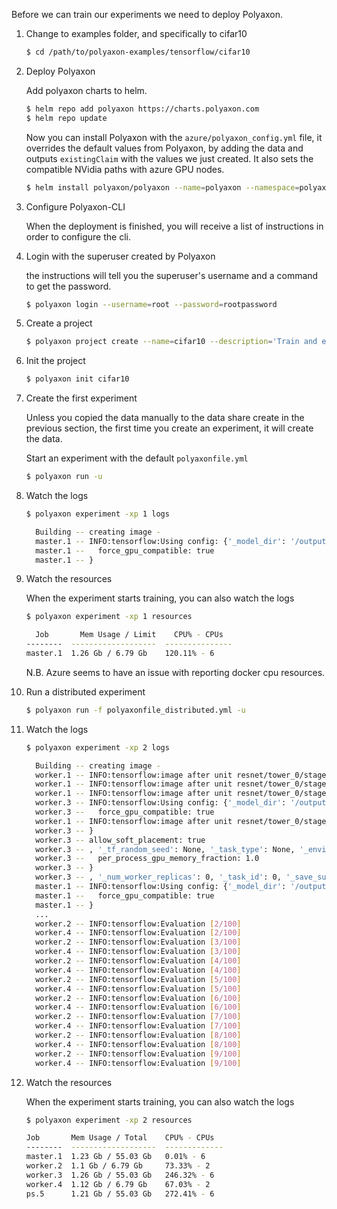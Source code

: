 Before we can train our experiments we need to deploy Polyaxon.

1. Change to examples folder, and specifically to cifar10

    ```bash
    $ cd /path/to/polyaxon-examples/tensorflow/cifar10
    ```

2. Deploy Polyaxon

    Add polyaxon charts to helm.

    ```bash
    $ helm repo add polyaxon https://charts.polyaxon.com
    $ helm repo update
    ```

    Now you can install Polyaxon with the `azure/polyaxon_config.yml` file,
    it overrides the default values from Polyaxon, by adding the data and outputs `existingClaim`
    with the values we just created. It also sets the compatible NVidia paths with azure GPU nodes.

    ```bash
    $ helm install polyaxon/polyaxon --name=polyaxon --namespace=polyaxon -f ../../gke/polyaxon-config.yml
    ```

3. Configure Polyaxon-CLI

    When the deployment is finished, you will receive a list of instructions in order to configure the cli.

4. Login with the superuser created by Polyaxon

    the instructions will tell you the superuser's username and a command to get the password.

    ```bash
    $ polyaxon login --username=root --password=rootpassword
    ```

5. Create a project

    ```bash
    $ polyaxon project create --name=cifar10 --description='Train and evaluate a CIFAR-10 ResNet model on polyaxon'
    ```

6. Init the project

    ```bash
    $ polyaxon init cifar10
    ```

7. Create the first experiment

    Unless you copied the data manually to the data share create in the previous section,
    the first time you create an experiment, it will create the data.

    Start an experiment with the default `polyaxonfile.yml`

    ```bash
    $ polyaxon run -u
    ```

8. Watch the logs

    ```bash
    $ polyaxon experiment -xp 1 logs

      Building -- creating image -
      master.1 -- INFO:tensorflow:Using config: {'_model_dir': '/outputs/root/cifar10/experiments/1', '_save_checkpoints_secs': 600, '_num_ps_replicas': 0, '_keep_checkpoint_max': 5, '_session_config': gpu_options {
      master.1 --   force_gpu_compatible: true
      master.1 -- }
    ```

9. Watch the resources

    When the experiment starts training, you can also watch the logs

    ```bash
    $ polyaxon experiment -xp 1 resources

      Job       Mem Usage / Limit    CPU% - CPUs
    --------  -------------------  ---------------
    master.1  1.26 Gb / 6.79 Gb    120.11% - 6
    ```

    N.B. Azure seems to have an issue with reporting docker cpu resources.

10. Run a distributed experiment

    ```bash
    $ polyaxon run -f polyaxonfile_distributed.yml -u
    ```


8. Watch the logs

    ```bash
    $ polyaxon experiment -xp 2 logs

      Building -- creating image -
      worker.1 -- INFO:tensorflow:image after unit resnet/tower_0/stage_1/residual_v1_3/: (?, 16, 16, 32)
      worker.1 -- INFO:tensorflow:image after unit resnet/tower_0/stage_1/residual_v1_4/: (?, 16, 16, 32)
      worker.1 -- INFO:tensorflow:image after unit resnet/tower_0/stage_1/residual_v1_5/: (?, 16, 16, 32)
      worker.3 -- INFO:tensorflow:Using config: {'_model_dir': '/outputs/root/cifar10/experiments/2', '_save_checkpoints_secs': 600, '_num_ps_replicas': 0, '_keep_checkpoint_max': 5, '_session_config': gpu_options {
      worker.3 --   force_gpu_compatible: true
      worker.1 -- INFO:tensorflow:image after unit resnet/tower_0/stage_1/residual_v1_6/: (?, 16, 16, 32)
      worker.3 -- }
      worker.3 -- allow_soft_placement: true
      worker.3 -- , '_tf_random_seed': None, '_task_type': None, '_environment': 'local', '_is_chief': True, '_cluster_spec': <tensorflow.python.training.server_lib.ClusterSpec object at 0x7fc7e9f53850>, '_tf_config': gpu_options {
      worker.3 --   per_process_gpu_memory_fraction: 1.0
      worker.3 -- }
      worker.3 -- , '_num_worker_replicas': 0, '_task_id': 0, '_save_summary_steps': 100, '_save_checkpoints_steps': None, '_evaluation_master': '', '_keep_checkpoint_every_n_hours': 10000, '_master': '', '_log_step_count_steps': 100}
      master.1 -- INFO:tensorflow:Using config: {'_model_dir': '/outputs/root/cifar10/experiments/2', '_save_checkpoints_secs': 600, '_num_ps_replicas': 0, '_keep_checkpoint_max': 5, '_session_config': gpu_options {
      master.1 --   force_gpu_compatible: true
      master.1 -- }
      ...
      worker.2 -- INFO:tensorflow:Evaluation [2/100]
      worker.4 -- INFO:tensorflow:Evaluation [2/100]
      worker.2 -- INFO:tensorflow:Evaluation [3/100]
      worker.4 -- INFO:tensorflow:Evaluation [3/100]
      worker.2 -- INFO:tensorflow:Evaluation [4/100]
      worker.4 -- INFO:tensorflow:Evaluation [4/100]
      worker.2 -- INFO:tensorflow:Evaluation [5/100]
      worker.4 -- INFO:tensorflow:Evaluation [5/100]
      worker.2 -- INFO:tensorflow:Evaluation [6/100]
      worker.4 -- INFO:tensorflow:Evaluation [6/100]
      worker.2 -- INFO:tensorflow:Evaluation [7/100]
      worker.4 -- INFO:tensorflow:Evaluation [7/100]
      worker.2 -- INFO:tensorflow:Evaluation [8/100]
      worker.4 -- INFO:tensorflow:Evaluation [8/100]
      worker.2 -- INFO:tensorflow:Evaluation [9/100]
      worker.4 -- INFO:tensorflow:Evaluation [9/100]
    ```

9. Watch the resources

    When the experiment starts training, you can also watch the logs

    ```bash
    $ polyaxon experiment -xp 2 resources

    Job       Mem Usage / Total    CPU% - CPUs
    --------  -------------------  -------------
    master.1  1.23 Gb / 55.03 Gb   0.01% - 6
    worker.2  1.1 Gb / 6.79 Gb     73.33% - 2
    worker.3  1.26 Gb / 55.03 Gb   246.32% - 6
    worker.4  1.12 Gb / 6.79 Gb    67.03% - 2
    ps.5      1.21 Gb / 55.03 Gb   272.41% - 6
    ```
